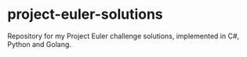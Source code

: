 # project-euler-solutions
Repository for my Project Euler challenge solutions, implemented in C#, Python and Golang.
